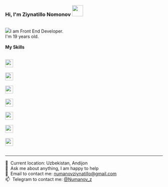 ### Hi, I'm Ziynatillo Nomonov  <img src="https://media.giphy.com/media/hvRJCLFzcasrR4ia7z/giphy.gif" width="35px" >
<br />
<img src="]https://media4.giphy.com/media/Vhd10uVrDjMhAG7IyV/giphy.gif?cid=ecf05e47yboelwv43q6vw604h53vkg6pwe95fshf8d90c2ys&rid=giphy.gif&ct=s"
<b>I am Front End Developer. </b> 
<br />
I'm 19 years old.
<br />
<br />
<b> My Skills </b>
<br /><br />
<code>
<img src="https://user-images.githubusercontent.com/99414057/169002515-a7c3280e-84e2-4dd7-a9bc-e73ab5a0713c.png" height="25px" >
</code> &nbsp;
<code>
<img src="https://pngset.com/images/css3-logo-css-logo-background-symbol-text-first-aid-tabletop-transparent-png-1301426.png" height="25px" >
</code> &nbsp;
<code>
<img src="https://www.pngkit.com/png/detail/377-3771972_sass.png" height="25px" >
</code> &nbsp;
<code>
<img src="https://upload.wikimedia.org/wikipedia/commons/thumb/b/b2/Bootstrap_logo.svg/512px-Bootstrap_logo.svg.png" height="25px" >
</code> &nbsp;
<code>
<img src="https://upload.wikimedia.org/wikipedia/commons/thumb/6/6a/JavaScript-logo.png/800px-JavaScript-logo.png" height="25px" >
</code> &nbsp;
<code>
<img src="https://forwww.com/wp-content/uploads/2017/03/jquery-icon.png" height="25px" >
</code> &nbsp;
<code>
<img src="https://www.pngfind.com/pngs/m/685-6854994_react-logo-no-background-hd-png-download.png" height="25px" >
</code> &nbsp;
<hr />
📍&nbsp; Current location: Uzbekistan, Andijon <br />
📄&nbsp; Ask me about anything, I am happy to help <br />
📩&nbsp; Email to contact me: <a target="_block" href="https://mail.google.com/mail/numanovziynatillo@gmail.com">numanovziynatillo@gmail.com<a/>  <br />
📫&nbsp; Telegram to contact me: <a target="_block" href="https://t.me/NuMaNoV_Z">@Numanov_z<a/>  <br />

